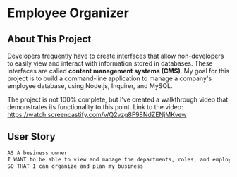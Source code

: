 # Employee Organizer

## About This Project

Developers frequently have to create interfaces that allow non-developers to easily view and interact with information stored in databases. These interfaces are called **content management systems (CMS)**. My goal for this project is to build a command-line application to manage a company's employee database, using Node.js, Inquirer, and MySQL.

The project is not 100% complete, but I've created a walkthrough video that demonstrates its functionality to this point.  Link to the video: https://watch.screencastify.com/v/Q2vzg8F98NdZENjMKvew

## User Story

```md
AS A business owner
I WANT to be able to view and manage the departments, roles, and employees in my company
SO THAT I can organize and plan my business
```

